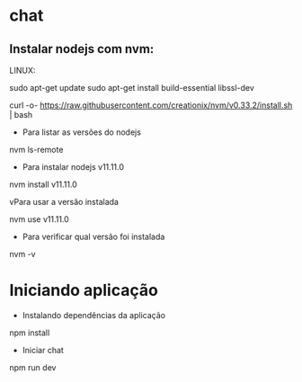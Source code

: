 # chat

## Instalar nodejs com nvm:

LINUX:

sudo apt-get update
sudo apt-get install build-essential libssl-dev

curl -o- https://raw.githubusercontent.com/creationix/nvm/v0.33.2/install.sh | bash

* Para listar as versões do nodejs

nvm ls-remote

* Para instalar nodejs v11.11.0

nvm install v11.11.0

vPara usar a versão instalada

nvm use v11.11.0

* Para verificar qual versão foi instalada

nvm -v

# Iniciando aplicação

* Instalando dependências da aplicação

npm install

* Iniciar chat

npm run dev